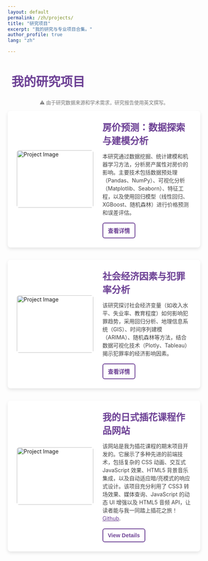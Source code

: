 ```yaml
---
layout: default
permalink: /zh/projects/
title: "研究项目"
excerpt: "我的研究与专业项目合集。"
author_profile: true
lang: "zh"

---
```


<style>
/* 页面整体样式 */
.page-content {
  background: #f3e8fd;
  padding: 2rem;
}

/* 项目卡片样式 */
.project-card {
  display: flex;
  align-items: center;
  background: white;
  padding: 1.5rem;
  border-radius: 8px;
  box-shadow: 0 4px 8px rgba(0,0,0,0.1);
  margin-bottom: 2rem;
  transition: transform 0.2s, box-shadow 0.2s;
}

/* 移动端适配 */
@media (max-width: 768px) {
  .project-card {
    flex-direction: column;
    text-align: center;
  }
  .project-image {
    margin-right: 0;
    margin-bottom: 1rem;
  }
  .button-row {
    justify-content: center;
  }
}

/* 项目图片 */
.project-image {
  width: 200px;
  height: 150px;
  border-radius: 6px;
  object-fit: cover;
  margin-right: 1.5rem;
}

/* 项目内容 */
.project-content {
  flex: 1;
}

.project-title {
  font-size: 1.5rem;
  font-weight: bold;
  color: #6d4195;
  margin-bottom: 0.5rem;
}

.project-description {
  color: #444;
  line-height: 1.5;
  margin-bottom: 1rem;
}

/* 详情按钮 */
.details-btn {
  background: transparent;
  color: #6d4195;
  border: 2px solid #6d4195;
  padding: 8px 12px;
  font-size: 0.9rem;
  font-weight: bold;
  border-radius: 6px;
  cursor: pointer;
  transition: all 0.2s ease;
}

.details-btn:hover {
  background: #6d4195;
  color: white;
}

/* 隐藏详情 */
.project-details {
  display: none;
  background: #fff;
  padding: 1.5rem;
  margin-top: 1rem;
  margin-bottom: 2rem;
  border-radius: 6px;
  box-shadow: 0 3px 6px rgba(0,0,0,0.1);
}

/* 预览框 */
.preview-frame {
  width: 100%;
  height: 450px;
  border: none;
  margin-bottom: 1rem;
  border-radius: 6px;
}

/* 按钮行 */
.button-row {
  display: flex;
  gap: 0.8rem;
}

/* GitHub 按钮 */
.github-btn {
  display: inline-flex;
  align-items: center;
  gap: 5px;
  padding: 6px 10px;
  font-size: 0.9rem;
  font-weight: bold;
  border-radius: 6px;
  text-decoration: none;
  border: 2px solid #6d4195;
  color: #6d4195;
}

.github-btn:hover {
  background: #6d4195;
  color: white;
}

/* 页面查看按钮 */
.html-btn {
  display: inline-flex;
  align-items: center;
  gap: 5px;
  padding: 6px 10px;
  font-size: 0.9rem;
  font-weight: bold;
  border-radius: 6px;
  text-decoration: none;
  background: #6d4195;
  color: white;
  border: 2px solid #6d4195;
}

.html-btn:hover {
  background: #4a256d;
  border-color: #4a256d;
}
</style>

<h1 style="display: flex; align-items: center; font-size: 2rem; color: #6d4195; margin-bottom: 1.5rem; text-align: left;">
  <i class="fa-solid fa-folder-open" style="margin-right: 10px;"></i> 我的研究项目
</h1>

<p style="font-size: 0.8rem; color: #777; text-align: center; margin-top: 1rem;">
  ⚠️ 由于研究数据来源和学术需求，研究报告使用英文撰写。
</p>


<!-- 项目 1 -->
<div class="project-card">
  <img src="{{ site.baseurl }}/images/project1.jpg" alt="Project Image" class="project-image">
  <div class="project-content">
    <div class="project-title">房价预测：数据探索与建模分析</div>
    <p class="project-description">
      本研究通过数据挖掘、统计建模和机器学习方法，分析房产属性对房价的影响。主要技术包括数据预处理（Pandas、NumPy）、可视化分析（Matplotlib、Seaborn）、特征工程，以及使用回归模型（线性回归、XGBoost、随机森林）进行价格预测和误差评估。
    </p>
    <button class="details-btn" onclick="toggleDetails('project1')">查看详情</button>
  </div>
</div>

<!-- 详情 -->
<div id="project1" class="project-details">
  <iframe class="preview-frame" src="https://htmlpreview.github.io/?https://github.com/ChengWu-Data/Housing-Price-Prediction-An-Exploratory-Analysis/blob/8a49d8ae0d2514d014c7d304ea081a2002fbd0f4/Housing_Price_Prediction-AnExploratoryAnalysis.html"></iframe>

  <div class="button-row">
    <a href="https://github.com/ChengWu-Data/Housing-Price-Prediction-An-Exploratory-Analysis.git" class="github-btn">
      <i class="fa-brands fa-github"></i> GitHub
    </a>
    <a href="{{ site.baseurl }}/assets/Housing_Price_Prediction-AnExploratoryAnalysis.html" class="html-btn">
      <i class="fa-solid fa-file"></i> 查看页面
    </a>
  </div>
</div>

<!-- 项目 2 -->
<div class="project-card">
  <img src="{{ site.baseurl }}/images/project2.jpg" alt="Project Image" class="project-image">
  <div class="project-content">
    <div class="project-title">社会经济因素与犯罪率分析</div>
    <p class="project-description">
      该研究探讨社会经济变量（如收入水平、失业率、教育程度）如何影响犯罪趋势，采用回归分析、地理信息系统（GIS）、时间序列建模（ARIMA）、随机森林等方法，结合数据可视化技术（Plotly、Tableau）揭示犯罪率的经济影响因素。
    </p>
    <button class="details-btn" onclick="toggleDetails('project2')">查看详情</button>
  </div>
</div>

<!-- 详情 -->
<!-- 详情 -->
<div id="project2" class="project-details">
  <!-- PDF 本地预览 -->
  <div class="iframe-wrapper">
    <canvas id="pdf-viewer-project2" class="pdf-canvas"></canvas>
  </div>

  <!-- 按钮 -->
  <div class="button-row">
    <a href="{{ site.baseurl }}/assets/480.pdf" class="html-btn" download="项目2_研究报告.pdf">
      <i class="fa-solid fa-download"></i> 下载 PDF
    </a>
    <a href="{{ site.baseurl }}/assets/480.pdf" class="html-btn" target="_blank">
      <i class="fa-solid fa-file-pdf"></i> 在线查看
    </a>
  </div>
</div>

<!-- 调整 PDF.js 预览尺寸 -->
<style>
  .iframe-wrapper {
    width: 100%;
    max-width: 700px; /* 限制最大宽度，防止超出 */
    margin: 0 auto;
    text-align: center;
  }

  .pdf-canvas {
    width: 100% !important;  /* 让 PDF 适应容器宽度 */
    max-width: 600px; /* 限制最大宽度 */
    height: auto; /* 保持比例 */
    display: block;
    margin: 0 auto;
  }

  @media (max-width: 768px) {
    .iframe-wrapper {
      max-width: 100%; /* 让移动端适应屏幕 */
    }
    .pdf-canvas {
      max-width: 100%; /* 确保 PDF 不会超出 */
    }
  }
</style>

<!-- 引入 PDF.js -->
<script src="https://cdnjs.cloudflare.com/ajax/libs/pdf.js/2.14.305/pdf.min.js"></script>
<script>
  document.addEventListener("DOMContentLoaded", function () {
    var url = "{{ site.baseurl }}/assets/480.pdf"; // 本地 PDF 地址

    var loadingTask = pdfjsLib.getDocument(url);
    loadingTask.promise.then(function(pdf) {
      pdf.getPage(1).then(function(page) {
        var scale = 1.2; // 缩小比例，防止过大
        var viewport = page.getViewport({ scale: scale });

        var canvas = document.getElementById('pdf-viewer-project2');
        var context = canvas.getContext('2d');
        canvas.height = viewport.height;
        canvas.width = viewport.width;

        var renderContext = {
          canvasContext: context,
          viewport: viewport
        };
        page.render(renderContext);
      });
    });
  });
</script>


<!-- Project 3: FollowerJP Final Project for Japanese Ikebana Course -->
<div class="project-card">
  <img src="{{ site.baseurl }}/images/project3.jpg" alt="Project Image" class="project-image">
  <div class="project-content">
    <div class="project-title">我的日式插花课程作品网站</div>
    <p class="project-description">
      该网站是我为插花课程的期末项目开发的。它展示了多种先进的前端技术，包括复杂的 CSS 动画、交互式 JavaScript 效果、HTML5 背景音乐集成，以及自动适应暗/亮模式的响应式设计。该项目充分利用了 CSS3 转场效果、媒体查询、JavaScript 的动态 UI 增强以及 HTML5 音频 API，让读者能与我一同踏上插花之旅！<a href="https://github.com/ChengWu-Data/followerJP" target="_blank" style="color:#6d4195;">Github</a>.
    </p>
    <button class="details-btn" onclick="toggleDetails('project3')">View Details</button>
  </div>
</div>

<!-- Hidden Details for Project 3 -->
<div id="project3" class="project-details">
  <!-- Photo Gallery: 5 Photos -->
  <div class="photo-gallery">
    <img src="{{ site.baseurl }}/images/followerJP_1.jpg" alt="FollowerJP Screenshot 1" class="project-photo">
    <img src="{{ site.baseurl }}/images/followerJP_2.jpg" alt="FollowerJP Screenshot 2" class="project-photo">
    <img src="{{ site.baseurl }}/images/followerJP_3.jpg" alt="FollowerJP Screenshot 3" class="project-photo">
    <img src="{{ site.baseurl }}/images/followerJP_4.jpg" alt="FollowerJP Screenshot 4" class="project-photo">
  </div>
  <!-- Button Row -->
  <div class="button-row">
    <a href="https://chengwu-data.github.io/followerJP/" class="html-btn">
      <i class="fa-solid fa-globe"></i> 访问我的网站
    </a>
  </div>
</div>



<script>
function toggleDetails(id) {
  var details = document.getElementById(id);

  if (details.style.display === "none" || details.style.display === "") {
    details.style.display = "block";
    details.style.opacity = 0;
    setTimeout(() => {
      details.style.opacity = 1;
      details.scrollIntoView({ behavior: "smooth", block: "start" });
    }, 50);
  } else {
    details.style.opacity = 0;
    setTimeout(() => {
      details.style.display = "none";
    }, 200);
  }
}
</script>
